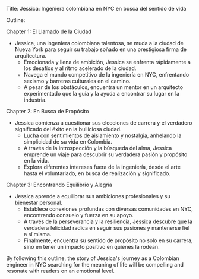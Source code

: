 Title: Jessica: Ingeniera colombiana en NYC en busca del sentido de vida

Outline:

Chapter 1: El Llamado de la Ciudad
- Jessica, una ingeniera colombiana talentosa, se muda a la ciudad de Nueva York para seguir su trabajo soñado en una prestigiosa firma de arquitectura.
	- Emocionada y llena de ambición, Jessica se enfrenta rápidamente a los desafíos y al ritmo acelerado de la ciudad.
	- Navega el mundo competitivo de la ingeniería en NYC, enfrentando sexismo y barreras culturales en el camino.
	- A pesar de los obstáculos, encuentra un mentor en un arquitecto experimentado que la guía y la ayuda a encontrar su lugar en la industria.

Chapter 2: En Busca de Propósito
- Jessica comienza a cuestionar sus elecciones de carrera y el verdadero significado del éxito en la bulliciosa ciudad.
	- Lucha con sentimientos de aislamiento y nostalgia, anhelando la simplicidad de su vida en Colombia.
	- A través de la introspección y la búsqueda del alma, Jessica emprende un viaje para descubrir su verdadera pasión y propósito en la vida.
	- Explora diferentes intereses fuera de la ingeniería, desde el arte hasta el voluntariado, en busca de realización y significado.

Chapter 3: Encontrando Equilibrio y Alegría
- Jessica aprende a equilibrar sus ambiciones profesionales y su bienestar personal.
	- Establece conexiones profundas con diversas comunidades en NYC, encontrando consuelo y fuerza en su apoyo.
	- A través de la perseverancia y la resiliencia, Jessica descubre que la verdadera felicidad radica en seguir sus pasiones y mantenerse fiel a sí misma.
	- Finalmente, encuentra su sentido de propósito no solo en su carrera, sino en tener un impacto positivo en quienes la rodean.

By following this outline, the story of Jessica's journey as a Colombian engineer in NYC searching for the meaning of life will be compelling and resonate with readers on an emotional level.